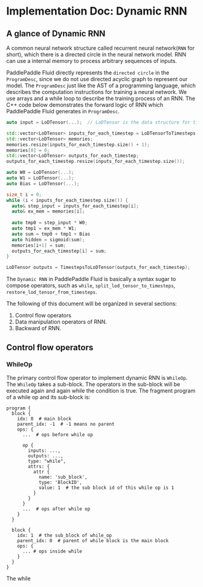 # Implementation Doc: Dynamic RNN

## A glance of Dynamic RNN

A common neural network structure called recurrent neural network(`RNN` for short), which there is a directed circle in the neural network model. RNN can use a internal memory to process arbitrary sequences of inputs.

PaddlePaddle Fluid directly represents the `directed circle` in the `ProgramDesc`, since we do not use directed acyclic graph to represent our model. The `ProgramDesc` just like the AST of a programming language, which describes the computation instructions for training a neural network. We use arrays and a while loop to describe the training process of an RNN. The C++ code below demonstrates the forward logic of RNN which PaddlePaddle Fluid generates in `ProgramDesc`.

```cpp
auto input = LoDTensor(...);  // LoDTensor is the data structure for time series

std::vector<LoDTensor> inputs_for_each_timestep = LoDTensorToTimesteps(LoDTensor())
std::vector<LoDTensor> memories;
memories.resize(inputs_for_each_timestep.size() + 1);
memories[0] = 0;
std::vector<LoDTensor> outputs_for_each_timestep;
outputs_for_each_timestep.resize(inputs_for_each_timestep.size());

auto W0 = LoDTensor(...);
auto W1 = LoDTensor(...);
auto Bias = LoDTensor(...);

size_t i = 0;
while (i < inputs_for_each_timestep.size()) {
  auto& step_input = inputs_for_each_timestep[i];
  auto& ex_mem = memories[i];
  
  auto tmp0 = step_input * W0;
  auto tmp1 = ex_mem * W1;
  auto sum = tmp0 + tmp1 + Bias
  auto hidden = sigmoid(sum);
  memories[i+1] = sum;
  outputs_for_each_timestep[i] = sum;
}

LoDTensor outputs = TimestepsToLoDTensor(outputs_for_each_timestep);
```

The `Dynamic RNN` in PaddlePaddle Fluid is basically a syntax sugar to compose operators, such as `while`, `split_lod_tensor_to_timesteps`, `restore_lod_tensor_from_timesteps`.

The following of this document will be organized in several sections:

1. Control flow operators
1. Data manipulation operators of RNN.
2. Backward of RNN.


## Control flow operators

### WhileOp

The primary control flow operator to implement dynamic RNN is `WhileOp`. The `WhileOp` takes a sub-block. The operators in the sub-block will be executed again and again while the condition is true. The fragment program of a while op and its sub-block is:

```text
program {
  block {
    idx: 0  # main block
    parent_idx: -1  # -1 means no parent
    ops: {
      ...  # ops before while op
      
      op {
        inputs: ...,
        outputs: ...,
        type: "while",
        attrs: {
          attr {
            name: 'sub_block',
            type: 'BlockID',
            value: 1  # the sub block id of this while op is 1
          }
        }
      }
      ...  # ops after while op
    }
  }
  
  block {
    idx: 1  # the sub_block of while_op
    parent_idx: 0  # parent of while block is the main block
    ops: {
      ... # ops inside while
    }
  }
}
```

The while 
